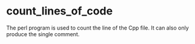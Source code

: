 count_lines_of_code
===================
The perl program is used to count the line of the Cpp file.
It can also only produce the single comment.
